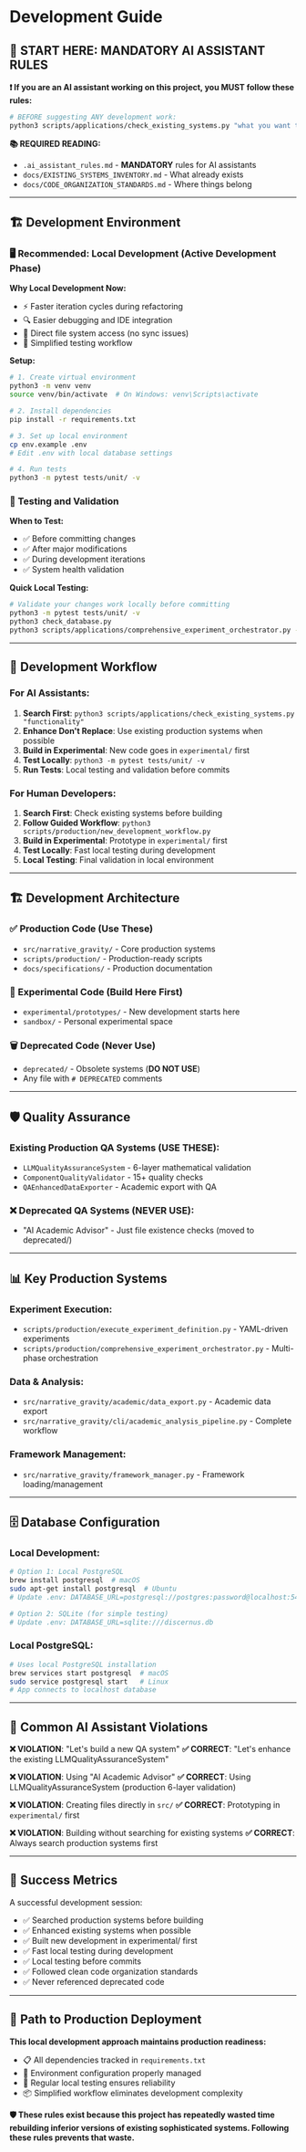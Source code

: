 # Development Guide

## 🚨 **START HERE: MANDATORY AI ASSISTANT RULES**

**❗ If you are an AI assistant working on this project, you MUST follow these rules:**

```bash
# BEFORE suggesting ANY development work:
python3 scripts/applications/check_existing_systems.py "what you want to build"
```

**📚 REQUIRED READING:**
- `.ai_assistant_rules.md` - **MANDATORY** rules for AI assistants
- `docs/EXISTING_SYSTEMS_INVENTORY.md` - What already exists
- `docs/CODE_ORGANIZATION_STANDARDS.md` - Where things belong

---

## 🏗️ **Development Environment**

### **🖥️ Recommended: Local Development (Active Development Phase)**

**Why Local Development Now:**
- ⚡ Faster iteration cycles during refactoring
- 🔍 Easier debugging and IDE integration
- 📁 Direct file system access (no sync issues)
- 🧪 Simplified testing workflow

**Setup:**
```bash
# 1. Create virtual environment
python3 -m venv venv
source venv/bin/activate  # On Windows: venv\Scripts\activate

# 2. Install dependencies
pip install -r requirements.txt

# 3. Set up local environment
cp env.example .env
# Edit .env with local database settings

# 4. Run tests
python3 -m pytest tests/unit/ -v
```

### **🧪 Testing and Validation**

**When to Test:**
- ✅ Before committing changes
- ✅ After major modifications
- ✅ During development iterations
- ✅ System health validation

**Quick Local Testing:**
```bash
# Validate your changes work locally before committing
python3 -m pytest tests/unit/ -v
python3 check_database.py
python3 scripts/applications/comprehensive_experiment_orchestrator.py --system-health-mode
```

---

## 🔄 **Development Workflow**

### **For AI Assistants:**
1. **Search First**: `python3 scripts/applications/check_existing_systems.py "functionality"`
2. **Enhance Don't Replace**: Use existing production systems when possible
3. **Build in Experimental**: New code goes in `experimental/` first
4. **Test Locally**: `python3 -m pytest tests/unit/ -v`
5. **Run Tests**: Local testing and validation before commits

### **For Human Developers:**
1. **Search First**: Check existing systems before building
2. **Follow Guided Workflow**: `python3 scripts/production/new_development_workflow.py`
3. **Build in Experimental**: Prototype in `experimental/` first
4. **Test Locally**: Fast local testing during development
5. **Local Testing**: Final validation in local environment

---

## 🏗️ **Development Architecture**

### **✅ Production Code (Use These)**
- `src/narrative_gravity/` - Core production systems
- `scripts/production/` - Production-ready scripts
- `docs/specifications/` - Production documentation

### **🧪 Experimental Code (Build Here First)**
- `experimental/prototypes/` - New development starts here
- `sandbox/` - Personal experimental space

### **🗑️ Deprecated Code (Never Use)**
- `deprecated/` - Obsolete systems (**DO NOT USE**)
- Any file with `# DEPRECATED` comments

---

## 🛡️ **Quality Assurance**

### **Existing Production QA Systems (USE THESE):**
- `LLMQualityAssuranceSystem` - 6-layer mathematical validation
- `ComponentQualityValidator` - 15+ quality checks  
- `QAEnhancedDataExporter` - Academic export with QA

### **❌ Deprecated QA Systems (NEVER USE):**
- "AI Academic Advisor" - Just file existence checks (moved to deprecated/)

---

## 📊 **Key Production Systems**

### **Experiment Execution:**
- `scripts/production/execute_experiment_definition.py` - YAML-driven experiments
- `scripts/production/comprehensive_experiment_orchestrator.py` - Multi-phase orchestration

### **Data & Analysis:**
- `src/narrative_gravity/academic/data_export.py` - Academic data export
- `src/narrative_gravity/cli/academic_analysis_pipeline.py` - Complete workflow

### **Framework Management:**
- `src/narrative_gravity/framework_manager.py` - Framework loading/management

---

## 🗄️ **Database Configuration**

### **Local Development:**
```bash
# Option 1: Local PostgreSQL
brew install postgresql  # macOS
sudo apt-get install postgresql  # Ubuntu
# Update .env: DATABASE_URL=postgresql://postgres:password@localhost:5432/discernus

# Option 2: SQLite (for simple testing)
# Update .env: DATABASE_URL=sqlite:///discernus.db
```

### **Local PostgreSQL:**
```bash
# Uses local PostgreSQL installation
brew services start postgresql  # macOS
sudo service postgresql start   # Linux
# App connects to localhost database
```

---

## 🚨 **Common AI Assistant Violations**

**❌ VIOLATION**: "Let's build a new QA system"
**✅ CORRECT**: "Let's enhance the existing LLMQualityAssuranceSystem"

**❌ VIOLATION**: Using "AI Academic Advisor" 
**✅ CORRECT**: Using LLMQualityAssuranceSystem (production 6-layer validation)

**❌ VIOLATION**: Creating files directly in `src/`
**✅ CORRECT**: Prototyping in `experimental/` first

**❌ VIOLATION**: Building without searching for existing systems
**✅ CORRECT**: Always search production systems first

---

## 🎯 **Success Metrics**

A successful development session:
- ✅ Searched production systems before building
- ✅ Enhanced existing systems when possible  
- ✅ Built new development in experimental/ first
- ✅ Fast local testing during development
- ✅ Local testing before commits
- ✅ Followed clean code organization standards
- ✅ Never referenced deprecated code

---

## 🔄 **Path to Production Deployment**

**This local development approach maintains production readiness:**
- 📋 All dependencies tracked in `requirements.txt`
- 🔧 Environment configuration properly managed
- 🧪 Regular local testing ensures reliability
- 📦 Simplified workflow eliminates development complexity

**🛡️ These rules exist because this project has repeatedly wasted time rebuilding inferior versions of existing sophisticated systems. Following these rules prevents that waste.** 